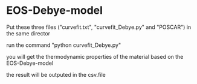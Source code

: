 # EOS-Debye-model
Put these three files ("curvefit.txt", "curvefit_Debye.py" and "POSCAR") in the same director


run the command "python curvefit_Debye.py"


you will get the thermodynamic properties of the material based on the EOS-Debye-model


the result will be outputed in the csv.file
